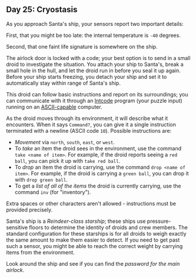 Day 25: Cryostasis
------------------

As you approach Santa's ship, your sensors report two important details:


First, that you might be too late: the internal temperature is `-40` degrees.


Second, that one faint life signature is somewhere on the ship.


The airlock door is locked with a code; your best option is to send in a small droid to investigate the situation. You attach your ship to Santa's, break a small hole in the hull, and let the droid run in before you seal it up again. Before your ship starts freezing, you detach your ship and set it to automatically stay within range of Santa's ship.


This droid can follow basic instructions and report on its surroundings; you can communicate with it through an [Intcode](9) program (your puzzle input) running on an [ASCII-capable](17) computer.


As the droid moves through its environment, it will describe what it encounters. When it says `Command?`, you can give it a single instruction terminated with a newline (ASCII code `10`). Possible instructions are:


* *Movement* via `north`, `south`, `east`, or `west`.
* To *take* an item the droid sees in the environment, use the command `take <name of item>`. For example, if the droid reports seeing a `red ball`, you can pick it up with `take red ball`.
* To *drop* an item the droid is carrying, use the command `drop <name of item>`. For example, if the droid is carrying a `green ball`, you can drop it with `drop green ball`.
* To get a *list of all of the items* the droid is currently carrying, use the command `inv` (for "inventory").


Extra spaces or other characters aren't allowed - instructions must be provided precisely.


Santa's ship is a *Reindeer-class starship*; these ships use pressure-sensitive floors to determine the identity of droids and crew members. The standard configuration for these starships is for all droids to weigh exactly the same amount to make them easier to detect. If you need to get past such a sensor, you might be able to reach the correct weight by carrying items from the environment.


Look around the ship and see if you can find the *password for the main airlock*.


